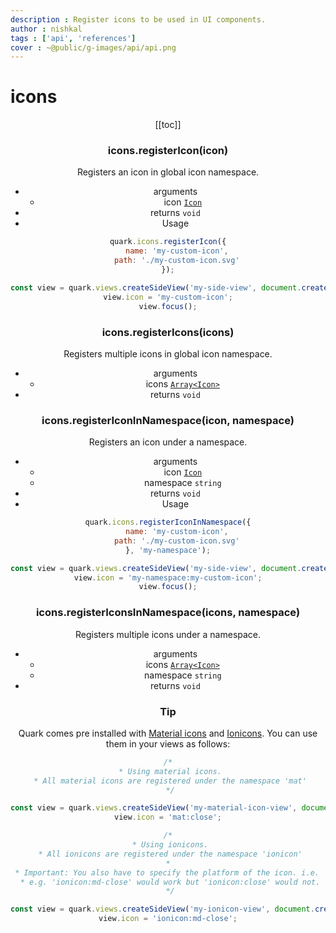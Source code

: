 ```yaml
---
description : Register icons to be used in UI components.
author : nishkal
tags : ['api', 'references']
cover : ~@public/g-images/api/api.png
---
```


# icons
<Header/>
[[toc]]

### icons.registerIcon(icon)
Registers an icon in global icon namespace.
* arguments 
  * icon [`Icon`](/structures/icon.md)
* returns `void`
* Usage

```js
quark.icons.registerIcon({
    name: 'my-custom-icon',
    path: './my-custom-icon.svg'
});

const view = quark.views.createSideView('my-side-view', document.createElement('my-custom-element'));
view.icon = 'my-custom-icon';
view.focus();
```


### icons.registerIcons(icons)
Registers multiple icons in global icon namespace.
* arguments 
  * icons [`Array<Icon>`](/structures/icon.md)
* returns `void`


### icons.registerIconInNamespace(icon, namespace)
Registers an icon under a namespace.
* arguments 
  * icon [`Icon`](/structures/icon.md)
  * namespace `string`
* returns `void`
* Usage

```js
quark.icons.registerIconInNamespace({
    name: 'my-custom-icon',
    path: './my-custom-icon.svg'
}, 'my-namespace');

const view = quark.views.createSideView('my-side-view', document.createElement('my-custom-element'));
view.icon = 'my-namespace:my-custom-icon';
view.focus();
```


### icons.registerIconsInNamespace(icons, namespace)
Registers multiple icons under a namespace.
* arguments 
  * icons [`Array<Icon>`](/structures/icon.md)
  * namespace `string`
* returns `void`

### Tip
Quark comes pre installed with [Material icons](https://material.io/tools/icons/?style=baseline) and [Ionicons](https://ionicons.com/). You can use them in your views as follows:
```js
/*
 * Using material icons.
 * All material icons are registered under the namespace 'mat'
 */

const view = quark.views.createSideView('my-material-icon-view', document.createElement('my-custom-element'));
view.icon = 'mat:close';

/*
 * Using ionicons.
 * All ionicons are registered under the namespace 'ionicon'
 * 
 * Important: You also have to specify the platform of the icon. i.e. 'md-' or 'ios-' before the name of the icon.
 * e.g. 'ionicon:md-close' would work but 'ionicon:close' would not.
 */

const view = quark.views.createSideView('my-ionicon-view', document.createElement('my-custom-element'));
view.icon = 'ionicon:md-close';
```
